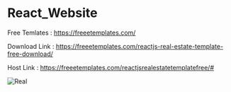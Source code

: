 # React_Website
Free Temlates : https://freeetemplates.com/

Download Link : https://freeetemplates.com/reactjs-real-estate-template-free-download/

Host Link : https://freeetemplates.com/reactjsrealestatetemplatefree/#

![Real](https://user-images.githubusercontent.com/84727061/193248100-2bc29351-0708-442f-a9ef-2b9ac9cd5307.PNG)

